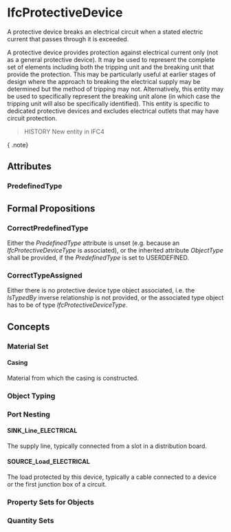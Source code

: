 # IfcProtectiveDevice

A protective device breaks an electrical circuit when a stated electric current that passes through it is exceeded.
<!-- end of short definition -->

A protective device provides protection against electrical current only (not as a general protective device). It may be used to represent the complete set of elements including both the tripping unit and the breaking unit that provide the protection. This may be particularly useful at earlier stages of design where the approach to breaking the electrical supply may be determined but the method of tripping may not. Alternatively, this entity may be used to specifically represent the breaking unit alone (in which case the tripping unit will also be specifically identified). This entity is specific to dedicated protective devices and excludes electrical outlets that may have circuit protection.

> HISTORY New entity in IFC4

{ .note}
>

## Attributes

### PredefinedType


## Formal Propositions

### CorrectPredefinedType
Either the _PredefinedType_ attribute is unset (e.g. because an _IfcProtectiveDeviceType_ is associated), or the inherited attribute _ObjectType_ shall be provided, if the _PredefinedType_ is set to USERDEFINED.

### CorrectTypeAssigned
Either there is no protective device type object associated, i.e. the _IsTypedBy_ inverse relationship is not provided, or the associated type object has to be of type _IfcProtectiveDeviceType_.

## Concepts

### Material Set



#### Casing

Material from which the casing is constructed.

### Object Typing



### Port Nesting



#### SINK_Line_ELECTRICAL

The supply line, typically connected from a slot in a distribution board.

#### SOURCE_Load_ELECTRICAL

The load protected by this device, typically a cable connected to a device or the first junction box of a circuit.

### Property Sets for Objects



### Quantity Sets



